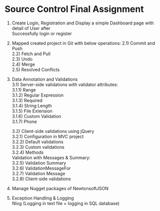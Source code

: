 # Source Control Final Assignment 

1)  Create Login, Registration and Display a simple Dashboard page with detail of User after     
      Successfully login or register

2) Mapped created project in Git with below operations: 
           2.1) Commit and Push  
           2.2) Fetch and Pull  
           2.3) Undo  
           2.4) Merge  
           2.5) Resolved Conflicts  

3) Data Annotation and Validations  
         3.1) Server-side validations with validator attributes:  
            3.1.1) Range  
            3.1.2) Regular Expression  
            3.1.3) Required  
            3.1.4) String Length  
            3.1.5) File Extension  
            3.1.6) Custom Validation   
            3.1.7) Phone  

      3.2)  Client-side validations using jQuery  
            3.2.1)	Configuration in MVC project  
            3.2.2)	Default validations   
            3.2.3)	Custom validations  
            3.2.4)	Methods      
            Validation with Messages & Summary:   
            3.2.5)	Validation Summary   
            3.2.6)	ValidationMessageFor  
            3.2.7)	Validation Message  
            3.2.8)    Client-side validations  

4) Manage Nugget packages of NewtonsoftJSON  

5) Exception Handling & Logging  
      Nlog (Logging in text file + logging in SQL database)  
